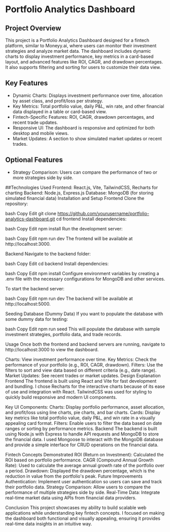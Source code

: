 # Portfolio Analytics Dashboard
## Project Overview
This project is a Portfolio Analytics Dashboard designed for a fintech platform, similar to Moneyy.ai, where users can monitor their investment strategies and analyze market data. The dashboard includes dynamic charts to display investment performance, key metrics in a card-based layout, and advanced features like ROI, CAGR, and drawdown percentages. It also supports filtering and sorting for users to customize their data view.

## Key Features
* Dynamic Charts: Displays investment performance over time, allocation by asset class, and profit/loss per strategy.
* Key Metrics: Total portfolio value, daily P&L, win rate, and other financial data displayed in a table or card-based view.
* Fintech-Specific Features: ROI, CAGR, drawdown percentages, and recent trade updates.
* Responsive UI: The dashboard is responsive and optimized for both desktop and mobile views.
* Market Updates: A section to show simulated market updates or recent trades.

## Optional Features
* Strategy Comparison: Users can compare the performance of two or more strategies side by side.

##Technologies Used
Frontend: React.js, Vite, TailwindCSS, Recharts for charting
Backend: Node.js, Express.js
Database: MongoDB (for storing simulated financial data)
Installation and Setup
Frontend
Clone the repository:

bash
Copy
Edit
git clone https://github.com/yourusername/portfolio-analytics-dashboard.git
cd frontend
Install dependencies:

bash
Copy
Edit
npm install
Run the development server:

bash
Copy
Edit
npm run dev
The frontend will be available at http://localhost:3000.

Backend
Navigate to the backend folder:

bash
Copy
Edit
cd backend
Install dependencies:

bash
Copy
Edit
npm install
Configure environment variables by creating a .env file with the necessary configurations for MongoDB and other services.

To start the backend server:

bash
Copy
Edit
npm run dev
The backend will be available at http://localhost:5000.

Seeding Database (Dummy Data)
If you want to populate the database with some dummy data for testing:

bash
Copy
Edit
npm run seed
This will populate the database with sample investment strategies, portfolio data, and trade records.

Usage
Once both the frontend and backend servers are running, navigate to http://localhost:3000 to view the dashboard.

Charts: View investment performance over time.
Key Metrics: Check the performance of your portfolio (e.g., ROI, CAGR, drawdown).
Filters: Use the filters to sort and view data based on different criteria (e.g., date range).
Market Updates: See recent trades or market updates.
Design Explanation
Frontend
The frontend is built using React and Vite for fast development and bundling. I chose Recharts for the interactive charts because of its ease of use and integration with React. TailwindCSS was used for styling to quickly build responsive and modern UI components.

Key UI Components:
Charts: Display portfolio performance, asset allocation, and profit/loss using line charts, pie charts, and bar charts.
Cards: Display key metrics like total portfolio value, daily P&L, and win rate in a visually appealing card format.
Filters: Enable users to filter the data based on date ranges or sorting by performance metrics.
Backend
The backend is built using Node.js with Express to handle API requests and MongoDB to store the financial data. I used Mongoose to interact with the MongoDB database and provide a simple interface for CRUD operations on the financial data.

Fintech Concepts Demonstrated
ROI (Return on Investment): Calculated the ROI based on portfolio performance.
CAGR (Compound Annual Growth Rate): Used to calculate the average annual growth rate of the portfolio over a period.
Drawdown: Displayed the drawdown percentage, which is the reduction in value from the portfolio's peak.
Future Improvements
Authentication: Implement user authentication so users can save and track their portfolio data.
Strategy Comparison: Allow users to compare the performance of multiple strategies side by side.
Real-Time Data: Integrate real-time market data using APIs from financial data providers.

Conclusion
This project showcases my ability to build scalable web applications while understanding key fintech concepts. I focused on making the dashboard both functional and visually appealing, ensuring it provides real-time data insights in an intuitive way.

